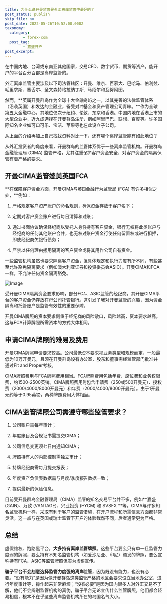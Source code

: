 ```yaml
---
title: 为什么说开曼监管是外汇离岸监管中最好的？
post_status: publish
skip_file: no
post_date: 2022-05-26T10:52:00.000Z
taxonomy:
  category:
        - forex-com
  post_tag:
        - 嘉盛开户
post_excerpt: 
---
```

在中国内地、台湾或东南亚其他国家，交易CFD、数字货币、期货等资产，能开户的平台百分百都是离岸监管的。

外汇离岸监管主要涉及以下司法管辖区：开曼、维京、百慕大、巴哈马、伯利兹、毛里求斯、塞舌尔、圣文森特格拉纳丁斯、马绍尔和瓦努阿图。

然而，**英属开曼群岛作为全球十大金融岛屿之一，以其完善的法律监管体系（沿袭英国）和发达的金融业，备受对冲基金和资产管理公司青睐。**作为全球第五大金融中心，其地位仅次于纽约、伦敦、东京和香港。中国内地在香港上市的大型企业中，近九成选择在开曼群岛注册，例如阿里巴巴、联想、百度等。许多国际知名企业如可口可乐、宝洁、苹果等也在此设立子公司。

从上面的介绍再加上自己找找资料对比一下，还有哪个离岸监管能有如此地位？

从外汇投资者的角度来看，开曼群岛的监管体系优于一些离岸监管机构。开曼群岛金融管理局 (CIMA) 监管严格，尤其注重保护客户资金安全，对客户资金的隔离保管有着严格的要求。

## 开曼CIMA监管媲美英国FCA

**在保障客户资金方面，开曼CIMA与英国金融行为监管局 (FCA) 有许多相似之处，**例如：

1. 严格规定客户资产账户的命名规则，确保资金存放于客户名下；

1. 定期对客户资金账户进行每日清算和对账；

1. 通过书面协议确保经纪商以受托人身份持有客户资金，银行无权将此类账户与经纪商的任何其他账户合并，也无权对账户资金行使任何留置权或进行扣押，即使经纪商欠银行债务；

1. 严禁以任何理由挪用隔离的客户资金或将其用作公司自有资金。

一些监管机构虽然也要求隔离客户资金，但具体规定和执行力度有所不同，有些甚至允许豁免隔离要求（例如澳大利亚证券和投资委员会ASIC）。开曼CIMA和FCA一样，不允许任何资金隔离豁免。

![Image](https://prod-files-secure.s3.us-west-2.amazonaws.com/39ed1227-6d7d-4570-be36-9ccd4a2c4241/bd849744-3fcb-4a37-8312-357962c8f065/image.png?X-Amz-Algorithm=AWS4-HMAC-SHA256&X-Amz-Content-Sha256=UNSIGNED-PAYLOAD&X-Amz-Credential=ASIAZI2LB4663OTBAFGP%2F20250928%2Fus-west-2%2Fs3%2Faws4_request&X-Amz-Date=20250928T101343Z&X-Amz-Expires=3600&X-Amz-Security-Token=IQoJb3JpZ2luX2VjEDIaCXVzLXdlc3QtMiJHMEUCIDyANFpCm97%2FN26dC8MIBRA%2B6DidlxCKccTsrFQwa6SqAiEAjDYzwsz4UCW2k9IDV%2BZiET4aF9%2B8V6nQfsbU3bxOIKYqiAQIu%2F%2F%2F%2F%2F%2F%2F%2F%2F%2F%2FARAAGgw2Mzc0MjMxODM4MDUiDJY8shXefXPNJraMaSrcAyoKNyuj2cwRTq5L%2ByWyRKDVRH2gQT7HwRyfIa233D20vjvXVRfwYLM9gqxcM3Ccgaqs%2BCdImwXBOsSUEEEoSQg9r5VVaRyb2e2WYYVYs7wwivqdoaP7G5bDK435NrKoCknbAneHf2TH3so%2BywTNK4T7HDy8KB50K5xljGN1mHqQDk2YBOrsoFUcoSIdm8nrOGrkzkrfB%2F9c2xcIoO0hAe4Kl66slYuBhv0BTMdQS6fR8Mykw8eimEh0%2F3r%2BFHWUew4K7lz8CbyulCCf0axAhZFg16AxtMX%2B25rp3tNP2lcaDoCiomtWlIXPWB7q3cD5DGs1R7OPrApZHx%2F%2Fq2dzTTkwZy%2BoDN%2BHTNN7Ti0sm1ja3JNT83E3mLzKLM1hJUMn9e%2B5zzHKIwwixJ7bOqogHH%2FZ6LT6fCBb7YJocNNRp0gqO00ve1yZu2kiUwD3OB2I1urtEBTgtisUKPgPyeRXGawsVFngqRp4TAtLAZlgGMhWrbgA3ywt2EZVVB6jEJjimQrCG9xDTN4vema9Lpv0Ev900em3NSrPIqAgTy9xwwfrJ7nXcnPYNcdrympw4KpOGVW%2BSHPITs0QlC8usNeR8pgQLJ3q1VOJFvhVobml391ZTmTTZV161Y69OSCQMLeN5MYGOqUBne6C3v0swKysOqpV3v4MQ2N5qAeIjU2PiqRsq3Z76QyAhrC2CYzQMs02BSmX3lA%2FhT4C93OsSkOmDMQQnV24a8SfsbnYLpfZToCpVEnhhxYHFIoY3S4osSedxhz2%2F%2FTozXynqFXka6PInmGhJyHQgZIMPQ7XaVFh%2FAkKQTzkQdmTPB1bb%2BrK8N%2FGWno43fz%2F%2BYr3xZYLXUbCZ7L0NTJ%2BZHMzwEnw&X-Amz-Signature=612656a9d2fb632075bb417403e0d10e6d4d79e1586a3d77cf4e78f9ab5d1e0b&X-Amz-SignedHeaders=host&x-amz-checksum-mode=ENABLED&x-id=GetObject)

受开曼CIMA隔离资金要求影响，部分FCA、ASIC监管的经纪商，其开曼CIMA平台的客户资金仍存放在母公司托管银行。这引发了我对开曼监管的兴趣，因为资金隔离和托管账户是监管有效性的重要保障。

开曼CIMA牌照的资本要求侧重于经纪商的风险敞口，风险越高，资本要求越高。这与FCA计算牌照所需资本的方式大体相同。

## **申请CIMA牌照的难易及费用**

开曼CIMA牌照申请要求较高。公司最低资本要求视业务类型和规模而定，一般最低为10万开曼元，且须在开曼群岛设有办公室，股东和董事需经监管部门批准并通过Fit and Proper考核。

CIMA牌照费用与FCA牌照费用相当。FCA牌照费用包括年费、席位费和业务权限费，约1500-2500英镑。CIMA牌照费用则包含申请费（250或500开曼元）、授权费（2000/4000/8000开曼元）和年费（2000/4000/8000开曼元）。由于1开曼元约等于0.95英镑，两种牌照费用大体相当。

## CIMA监管牌照公司需遵守哪些监管要求？

1. 公司账户需每年审计；

1. 年度账目及合规证书需提交CIMA；

1. 公司信息变更须七日内通知CIMA；

1. 牌照持有人的内部控制需独立审计；

1. 持牌经纪商需每月提交报表；

1. 年度资产负债表数据需与月度/季度报告数据一致；

1. 提供最新的保险信息。

目前受开曼群岛金融管理局（CIMA）监管的知名交易平台并不多，例如**嘉盛 (GAIN)、万致 (VANTAGE)、兴业投资 (HYCM) 和 SVSFX **等。CIMA与许多知名监管机构一样，采取有利于客户的监管措施，在开户流程和所需信息方面都非常灵活。这一点与在英国或瑞士监管下开户的体验截然不同，后者通常更为严格。

## 总结

虚假维权、跑路黑平台，**大多持有离岸监管牌照**。这些平台要么只有单一且监管力度弱的牌照，要么持有不知名监管机构（如爱沙尼亚、印尼）颁发的牌照，要么宣称持有FCA、ASIC等监管牌照但实为虚假宣传。

**骗子平台不会刻意选择监管力度强的离岸监管**，因为既没有能力，也没有必要。“没有能力”是因为像开曼群岛这类监管严格的地区会要求设立当地办公室、进行年度审计等，操作起来非常麻烦；“没有必要”是因为国内很多人对外汇交易不了解，他们不会辨别监管机构的真伪，骗子平台无论宣传什么监管牌照，他们都会轻易相信，根本不在乎这些离岸监管机构所在的岛国名气大小。